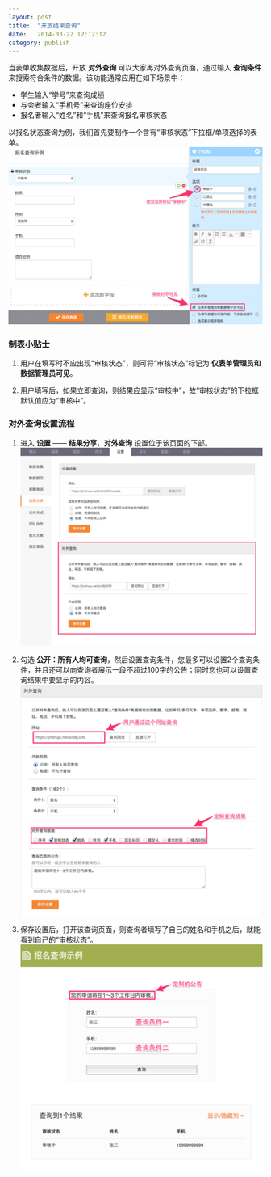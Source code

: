 ```yaml
---
layout: post
title:  "开放结果查询"
date:   2014-03-22 12:12:12
category: publish
---
```


当表单收集数据后，开放 **对外查询** 可以大家再对外查询页面，通过输入 **查询条件** 来搜索符合条件的数据。该功能通常应用在如下场景中：

* 学生输入“学号”来查询成绩
* 与会者输入“手机号”来查询座位安排
* 报名者输入“姓名”和“手机”来查询报名审核状态

以报名状态查询为例，我们首先要制作一个含有“审核状态”下拉框/单项选择的表单。
	![](/images/share-search-form.png)

### 制表小贴士

1. 用户在填写时不应出现“审核状态”，则可将“审核状态”标记为 **仅表单管理员和数据管理员可见**。
	
2. 用户填写后，如果立即查询，则结果应显示“审核中”，故“审核状态”的下拉框默认值应为“审核中”。

### 对外查询设置流程

1. 进入 **设置** —— **结果分享**，**对外查询** 设置位于该页面的下部。
	![](/images/share-search-1.png)

2. 勾选 **公开：所有人均可查询**，然后设置查询条件，您最多可以设置2个查询条件，并且还可以向查询者展示一段不超过100字的公告；同时您也可以设置查询结果中要显示的内容。
	![](/images/share-search-2.png)	

3. 保存设置后，打开该查询页面，则查询者填写了自己的姓名和手机之后，就能看到自己的“审核状态”。
	![](/images/share-search-3.png)
